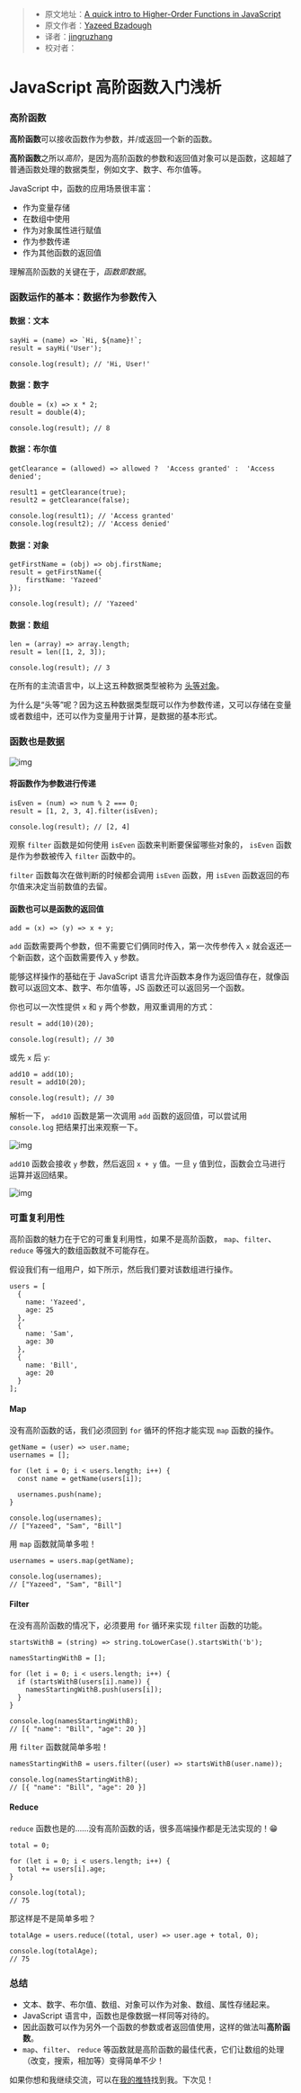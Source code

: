 > * 原文地址：[A quick intro to Higher-Order Functions in JavaScript](https://www.freecodecamp.org/news/a-quick-intro-to-higher-order-functions-in-javascript-1a014f89c6b/)
> * 原文作者：[Yazeed Bzadough](https://www.freecodecamp.org/news/author/yazeedb/)
> * 译者：[jingruzhang](https://github.com/jingruzhang)
> * 校对者：

# JavaScript 高阶函数入门浅析 

### 高阶函数

**高阶函数**可以接收函数作为参数，并/或返回一个新的函数。

**高阶函数**之所以*高阶*，是因为高阶函数的参数和返回值对象可以是函数，这超越了普通函数处理的数据类型，例如文字、数字、布尔值等。

JavaScript 中，函数的应用场景很丰富：

- 作为变量存储
- 在数组中使用
- 作为对象属性进行赋值
- 作为参数传递
- 作为其他函数的返回值

理解高阶函数的关键在于，*函数即数据*。

### 函数运作的基本：数据作为参数传入

#### 数据：文本

```
sayHi = (name) => `Hi, ${name}!`;
result = sayHi('User');

console.log(result); // 'Hi, User!'
```

#### 数据：数字

```
double = (x) => x * 2;
result = double(4);

console.log(result); // 8
```

#### 数据：布尔值

```
getClearance = (allowed) => allowed ?  'Access granted' :  'Access denied';

result1 = getClearance(true);
result2 = getClearance(false);

console.log(result1); // 'Access granted'
console.log(result2); // 'Access denied'
```

#### 数据：对象

```
getFirstName = (obj) => obj.firstName;
result = getFirstName({  
	firstName: 'Yazeed'
});

console.log(result); // 'Yazeed'
```

#### 数据：数组

```
len = (array) => array.length;
result = len([1, 2, 3]);

console.log(result); // 3
```

在所有的主流语言中，以上这五种数据类型被称为 [头等对象](https://en.wikipedia.org/wiki/First-class_citizen)。 

为什么是“头等”呢？因为这五种数据类型既可以作为参数传递，又可以存储在变量或者数组中，还可以作为变量用于计算，是数据的基本形式。

### 函数也是数据

![img](https://cdn-media-1.freecodecamp.org/images/4nuoQAsqNs7Ey8vt-bbSxPFGmJljCpf8JNEP)

#### 将函数作为参数进行传递

```
isEven = (num) => num % 2 === 0;
result = [1, 2, 3, 4].filter(isEven);

console.log(result); // [2, 4]
```

观察 `filter`  函数是如何使用  `isEven` 函数来判断要保留哪些对象的，  `isEven` 函数是作为参数被传入 `filter`  函数中的。

 `filter`  函数每次在做判断的时候都会调用  `isEven` 函数，用  `isEven` 函数返回的布尔值来决定当前数值的去留。

#### 函数也可以是函数的返回值

```
add = (x) => (y) => x + y;
```

`add` 函数需要两个参数，但不需要它们俩同时传入，第一次传参传入 `x` 就会返还一个新函数，这个函数需要传入 `y` 参数。 

能够这样操作的基础在于 JavaScript 语言允许函数本身作为返回值存在，就像函数可以返回文本、数字、布尔值等，JS 函数还可以返回另一个函数。 

你也可以一次性提供 `x` 和 `y` 两个参数，用双重调用的方式：

```
result = add(10)(20);

console.log(result); // 30
```

或先 `x` 后 `y`:

```
add10 = add(10);
result = add10(20);

console.log(result); // 30

```

解析一下， `add10` 函数是第一次调用 `add` 函数的返回值，可以尝试用 `console.log` 把结果打出来观察一下。

![img](https://cdn-media-1.freecodecamp.org/images/R6LO3CmJmNgKpKYZFy7Wf57Qvfo9hUL4TcBE)

`add10` 函数会接收 `y` 参数，然后返回 `x + y` 值。一旦 `y` 值到位，函数会立马进行运算并返回结果。

![img](https://cdn-media-1.freecodecamp.org/images/S-ejanKAgKDdXAJOVOeVgYK5lbHK6eXeQvuR)

### 可重复利用性

高阶函数的魅力在于它的可重复利用性，如果不是高阶函数， `map`、`filter`、 `reduce` 等强大的数组函数就不可能存在。

假设我们有一组用户，如下所示，然后我们要对该数组进行操作。

```
users = [
  {
    name: 'Yazeed',
    age: 25
  },
  {
    name: 'Sam',
    age: 30
  },
  {
    name: 'Bill',
    age: 20
  }
];

```

#### Map

没有高阶函数的话，我们必须回到 `for` 循环的怀抱才能实现 `map` 函数的操作。

```
getName = (user) => user.name;
usernames = [];

for (let i = 0; i < users.length; i++) {
  const name = getName(users[i]);

  usernames.push(name);
}

console.log(usernames);
// ["Yazeed", "Sam", "Bill"]

```

用 `map` 函数就简单多啦！

```
usernames = users.map(getName);

console.log(usernames);
// ["Yazeed", "Sam", "Bill"]

```

#### Filter

在没有高阶函数的情况下，必须要用 `for` 循环来实现 `filter` 函数的功能。

```
startsWithB = (string) => string.toLowerCase().startsWith('b');

namesStartingWithB = [];

for (let i = 0; i < users.length; i++) {
  if (startsWithB(users[i].name)) {
    namesStartingWithB.push(users[i]);
  }
}

console.log(namesStartingWithB);
// [{ "name": "Bill", "age": 20 }]

```

用 `filter` 函数就简单多啦！

```
namesStartingWithB = users.filter((user) => startsWithB(user.name));

console.log(namesStartingWithB);
// [{ "name": "Bill", "age": 20 }]

```

#### Reduce

`reduce` 函数也是的……没有高阶函数的话，很多高端操作都是无法实现的！😁

```
total = 0;

for (let i = 0; i < users.length; i++) {
  total += users[i].age;
}

console.log(total);
// 75

```

那这样是不是简单多啦？

```
totalAge = users.reduce((total, user) => user.age + total, 0);

console.log(totalAge);
// 75

```

### 总结

- 文本、数字、布尔值、数组、对象可以作为对象、数组、属性存储起来。
- JavaScript 语言中，函数也是像数据一样同等对待的。
- 因此函数可以作为另外一个函数的参数或者返回值使用，这样的做法叫**高阶函数**。
- `map`、`filter`、 `reduce` 等函数就是高阶函数的最佳代表，它们让数组的处理（改变，搜索，相加等）变得简单不少！

如果你想和我继续交流，可以在[我的推特](https://twitter.com/yazeedBee)找到我。下次见！

